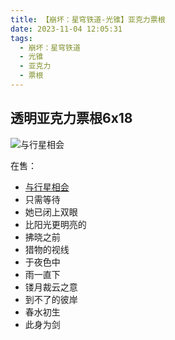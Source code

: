 ```yaml
---
title: 【崩坏：星穹铁道-光锥】亚克力票根
date: 2023-11-04 12:05:31
tags: 
  - 崩坏：星穹铁道
  - 光锥
  - 亚克力
  - 票根
---
```

## 透明亚克力票根6x18
![与行星相会](planetary-rendezvous-6x18.png)

在售：
- [与行星相会](/2023/11/planetary-rendezvous-6x18/)
- 只需等待
- 她已闭上双眼
- 比阳光更明亮的
- 拂晓之前
- 猎物的视线
- 于夜色中
- 雨一直下
- 镂月裁云之意
- 到不了的彼岸
- 春水初生
- 此身为剑